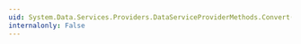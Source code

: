 ```yaml
---
uid: System.Data.Services.Providers.DataServiceProviderMethods.Convert(System.Object,System.Data.Services.Providers.ResourceType)
internalonly: False
---
```

